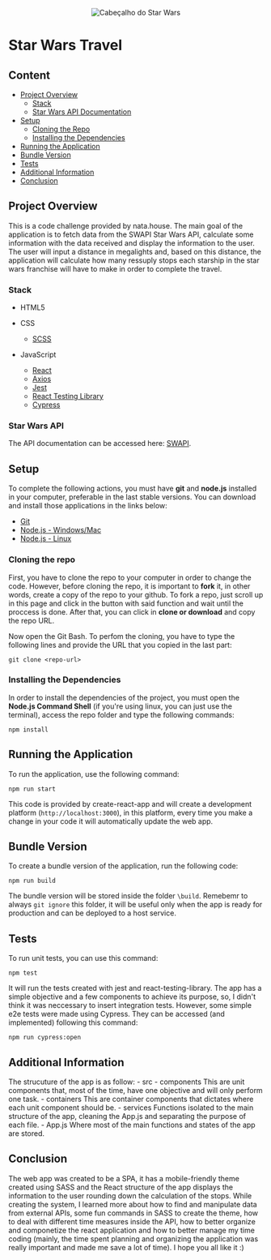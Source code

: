 <p align="center">
  <img src="https://res.cloudinary.com/dxs3wvxxw/image/upload/v1608075721/starwarsNata/starwars-logo.png" alt="Cabeçalho do Star Wars"/>
</p>

# Star Wars Travel

## Content

- [Project Overview](#project-overview)
  - [Stack](#stack)
  - [Star Wars API Documentation](#star-wars-api-documentation)
- [Setup](#setup)
  - [Cloning the Repo](#cloning-the-repo)
  - [Installing the Dependencies](#installing-the-dependencies)
- [Running the Application](#running-the-application)
- [Bundle Version](#bundle-version)
- [Tests](#tests)
- [Additional Information](#additional-information)
- [Conclusion](#conclusion)

## Project Overview

This is a code challenge provided by nata.house. The main goal of the application is to fetch data from the SWAPI Star Wars API, calculate some information with the data received and display the information to the user. The user will input a distance in megalights and, based on this distance, the application will calculate how many ressuply stops each starship in the star wars franchise will have to make in order to complete the travel.

### Stack

- HTML5

- CSS
  - [SCSS](https://sass-lang.com/)
- JavaScript
  - [React](https://reactjs.org/)
  - [Axios](https://github.com/axios/axios)
  - [Jest](https://jestjs.io/en/)
  - [React Testing Library](https://testing-library.com/)
  - [Cypress](https://www.cypress.io/)

### Star Wars API

The API documentation can be accessed here: [SWAPI](https://swapi.co/).

## Setup

To complete the following actions, you must have **git** and **node.js** installed in your computer, preferable in the last stable versions. You can download and install those applications in the links below:

- [Git](https://git-scm.com/downloads)
- [Node.js - Windows/Mac](https://nodejs.org/en/download/)
- [Node.js - Linux](https://nodejs.org/en/download/package-manager/)

### Cloning the repo

First, you have to clone the repo to your computer in order to change the code. However, before cloning the repo, it is important to **fork** it, in other words, create a copy of the repo to your github. To fork a repo, just scroll up in this page and click in the button with said function and wait until the proccess is done. After that, you can click in **clone or download** and copy the repo URL.

Now open the Git Bash. To perfom the cloning, you have to type the following lines and provide the URL that you copied in the last part:

```git
git clone <repo-url>
```

### Installing the Dependencies

In order to install the dependencies of the project, you must open the **Node.js Command Shell** (if you're using linux, you can just use the terminal), access the repo folder and type the following commands:

```node
npm install
```

## Running the Application

To run the application, use the following command:

```node
npm run start
```

This code is provided by create-react-app and will create a development platform (`http://localhost:3000`), in this platform, every time you make a change in your code it will automatically update the web app.

## Bundle Version

To create a bundle version of the application, run the following code:

```node
npm run build
```

The bundle version will be stored inside the folder `\build`. Remebemr to always `git ignore` this folder, it will be useful only when the app is ready for production and can be deployed to a host service.

## Tests

To run unit tests, you can use this command:

```node
npm test
```

It will run the tests created with jest and react-testing-library.
The app has a simple objective and a few components to achieve its purpose, so, I didn't think it was neccessary to insert integration tests. However, some simple e2e tests were made using Cypress. They can be accessed (and implemented) following this command:

```node
npm run cypress:open
```

## Additional Information

The strucuture of the app is as follow: - src - components
This are unit components that, most of the time, have one objective and will only perform one task. - containers
This are container components that dictates where each unit component should be. - services
Functions isolated to the main structure of the app, cleaning the App.js and separating the purpose of each file. - App.js
Where most of the main functions and states of the app are stored.

## Conclusion

The web app was created to be a SPA, it has a mobile-friendly theme created using SASS and the React structure of the app displays the information to the user rounding down the calculation of the stops. While creating the system, I learned more about how to find and manipulate data from external APIs, some fun commands in SASS to create the theme, how to deal with different time measures inside the API, how to better organize and componetize the react application and how to better manage my time coding (mainly, the time spent planning and organizing the application was really important and made me save a lot of time). I hope you all like it :)
